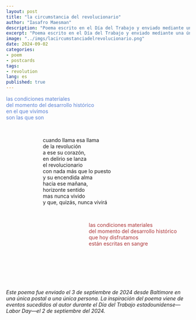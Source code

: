 ```yaml
---
layout: post
title: "la circumstancia del revolucionario"
author: "Iasafro Maesman"
description: "Poema escrito en el Día del Trabajo y enviado mediante una única postal a una única persona."
excerpt: "Poema escrito en el Día del Trabajo y enviado mediante una única postal a una única persona."
image: "../imgs/lacircumstanciadelrevolucionario.png"
date: 2024-09-02
categories:
- poem
- postcards
tags:
- revolution
lang: es
published: true
---
```


<p style="color:#5980d4;white-space: nowrap;">
las condiciones materiales<br/>
del momento del desarrollo histórico<br/>
en el que vivimos<br/>
son las que son
</p>
<br/>
<p style="padding-left: 20%;white-space: nowrap;">
cuando llama esa llama <br/>
de la revolución <br/>
a ese su corazón, <br/>
en delirio se lanza <br/>
el revolucionario <br/>
con nada más que lo puesto <br/>
y su encendida alma <br/>
hacia ese mañana, <br/>
horizonte sentido <br/>
mas nunca vivido <br/>
y que, quizás, nunca vivirá
</p>
<br/>
<p style="color: #ac3235;padding-left: 45%;white-space: nowrap;">
las condiciones materiales  <br/>
del momento del desarrollo histórico  <br/>
que hoy disfrutamos <br/>
están escritas en sangre
</p>
<br/>
<br/>
<br/>
<br/>
<br/>
<br/>
<div class="jumbotron abstract" style="font-style: italic;">
Este poema fue enviado el 3 de septiembre de 2024 desde Baltimore en una única postal a una única persona. La inspiración del poema viene de eventos sucedidos al autor durante el Día del Trabajo estadounidense—<em>Labor Day</em>—el 2 de septiembre del 2024.
</div>
